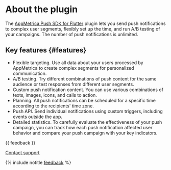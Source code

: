 # About the plugin

The [AppMetrica Push SDK for Flutter](https://pub.dev/packages/appmetrica_push_plugin) plugin lets you send push notifications to complex user segments, flexibly set up the time, and run A/B testing of your campaigns. The number of push notifications is unlimited.

## Key features {#features}

- Flexible targeting. Use all data about your users processed by AppMetrica to create complex segments for personalized communication.
- A/B testing. Try different combinations of push content for the same audience or test responses from different user segments.
- Custom push notification content. You can use various combinations of texts, images, icons, and calls to action.
- Planning. All push notifications can be scheduled for a specific time according to the recipients' time zone.
- Push API. Send individual notifications using custom triggers, including events outside the app.
- Detailed statistics. To carefully evaluate the effectiveness of your push campaign, you can track how each push notification affected user behavior and compare your push campaign with your key indicators.

{{ feedback }}

<a href="../../../troubleshooting/feedback-new">
  <span class="button">Contact support</span>
</a>

{% include notitle [feedback](../../../_includes/feedback-button.md) %}
